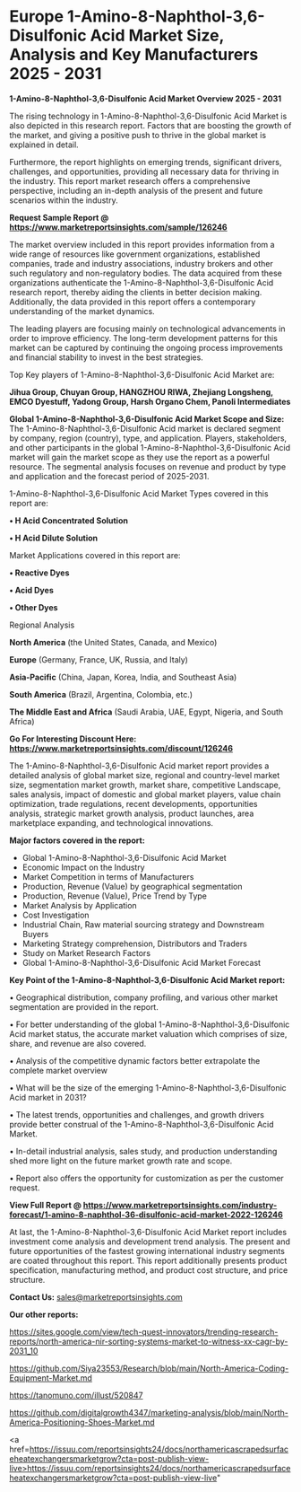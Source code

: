 # Europe 1-Amino-8-Naphthol-3,6-Disulfonic Acid Market Size, Analysis and Key Manufacturers 2025 - 2031

<Strong> 1-Amino-8-Naphthol-3,6-Disulfonic Acid Market Overview 2025 - 2031</strong>

The rising technology in 1-Amino-8-Naphthol-3,6-Disulfonic Acid Market is also depicted in this research report. Factors that are boosting the growth of the market, and giving a positive push to thrive in the global market is explained in detail.

Furthermore, the report highlights on emerging trends, significant drivers, challenges, and opportunities, providing all necessary data for thriving in the industry. This report market research offers a comprehensive perspective, including an in-depth analysis of the present and future scenarios within the industry.

<strong>Request Sample Report @ <a href=https://www.marketreportsinsights.com/sample/126246>https://www.marketreportsinsights.com/sample/126246</a></strong>

The market overview included in this report provides information from a wide range of resources like government organizations, established companies, trade and industry associations, industry brokers and other such regulatory and non-regulatory bodies. The data acquired from these organizations authenticate the 1-Amino-8-Naphthol-3,6-Disulfonic Acid research report, thereby aiding the clients in better decision making. Additionally, the data provided in this report offers a contemporary understanding of the market dynamics.

The leading players are focusing mainly on technological advancements in order to improve efficiency. The long-term development patterns for this market can be captured by continuing the ongoing process improvements and financial stability to invest in the best strategies.

Top Key players of 1-Amino-8-Naphthol-3,6-Disulfonic Acid Market are:

<strong>Jihua Group, Chuyan Group, HANGZHOU RIWA, Zhejiang Longsheng, EMCO Dyestuff, Yadong Group, Harsh Organo Chem, Panoli Intermediates</strong>

<strong><b>Global 1-Amino-8-Naphthol-3,6-Disulfonic Acid Market Scope and Size:</b></strong>
The 1-Amino-8-Naphthol-3,6-Disulfonic Acid market is declared segment by company, region (country), type, and application. Players, stakeholders, and other participants in the global 1-Amino-8-Naphthol-3,6-Disulfonic Acid market will gain the market scope as they use the report as a powerful resource. The segmental analysis focuses on revenue and product by type and application and the forecast period of 2025-2031.

1-Amino-8-Naphthol-3,6-Disulfonic Acid Market Types covered in this report are:

<strong>• H Acid Concentrated Solution

• H Acid Dilute Solution</strong>

Market Applications covered in this report are:

<strong>• Reactive Dyes

• Acid Dyes

• Other Dyes</strong> 

Regional Analysis

<strong>North America</strong> (the United States, Canada, and Mexico)

<strong>Europe</strong> (Germany, France, UK, Russia, and Italy)

<strong>Asia-Pacific</strong> (China, Japan, Korea, India, and Southeast Asia)

<strong>South America</strong> (Brazil, Argentina, Colombia, etc.)

<strong>The Middle East and Africa</strong> (Saudi Arabia, UAE, Egypt, Nigeria, and South Africa)

<strong>Go For Interesting Discount Here: <a href=https://www.marketreportsinsights.com/discount/126246>https://www.marketreportsinsights.com/discount/126246</a></strong>

The 1-Amino-8-Naphthol-3,6-Disulfonic Acid market report provides a detailed analysis of global market size, regional and country-level market size, segmentation market growth, market share, competitive Landscape, sales analysis, impact of domestic and global market players, value chain optimization, trade regulations, recent developments, opportunities analysis, strategic market growth analysis, product launches, area marketplace expanding, and technological innovations.

<strong><b>Major factors covered in the report:</b></strong>
<ul>
  <li>Global 1-Amino-8-Naphthol-3,6-Disulfonic Acid Market </li>
  <li>Economic Impact on the Industry</li>
  <li>Market Competition in terms of Manufacturers</li>
  <li>Production, Revenue (Value) by geographical segmentation</li>
  <li>Production, Revenue (Value), Price Trend by Type</li>
  <li>Market Analysis by Application</li>
  <li>Cost Investigation</li>
  <li>Industrial Chain, Raw material sourcing strategy and Downstream Buyers</li>
  <li>Marketing Strategy comprehension, Distributors and Traders</li>
  <li>Study on Market Research Factors</li>
  <li>Global 1-Amino-8-Naphthol-3,6-Disulfonic Acid Market Forecast</li>
</ul>

<strong><b>Key Point of the 1-Amino-8-Naphthol-3,6-Disulfonic Acid Market report:</b></strong>

• Geographical distribution, company profiling, and various other market segmentation are provided in the report.

• For better understanding of the global 1-Amino-8-Naphthol-3,6-Disulfonic Acid market status, the accurate market valuation which comprises of size, share, and revenue are also covered.

• Analysis of the competitive dynamic factors better extrapolate the complete market overview

• What will be the size of the emerging 1-Amino-8-Naphthol-3,6-Disulfonic Acid market in 2031?

• The latest trends, opportunities and challenges, and growth drivers provide better construal of the 1-Amino-8-Naphthol-3,6-Disulfonic Acid Market.

• In-detail industrial analysis, sales study, and production understanding shed more light on the future market growth rate and scope.

• Report also offers the opportunity for customization as per the customer request.

<strong><b>View Full Report @ <a href=https://www.marketreportsinsights.com/industry-forecast/1-amino-8-naphthol-36-disulfonic-acid-market-2022-126246>https://www.marketreportsinsights.com/industry-forecast/1-amino-8-naphthol-36-disulfonic-acid-market-2022-126246</a></b></strong>


At last, the 1-Amino-8-Naphthol-3,6-Disulfonic Acid Market report includes investment come analysis and development trend analysis. The present and future opportunities of the fastest growing international industry segments are coated throughout this report. This report additionally presents product specification, manufacturing method, and product cost structure, and price structure.

<strong>Contact Us:</strong>
sales@marketreportsinsights.com

<strong>Our other reports:</strong>

<a href=https://sites.google.com/view/tech-quest-innovators/trending-research-reports/north-america-nir-sorting-systems-market-to-witness-xx-cagr-by-2031_10>https://sites.google.com/view/tech-quest-innovators/trending-research-reports/north-america-nir-sorting-systems-market-to-witness-xx-cagr-by-2031_10</a>

<a href=https://github.com/Siya23553/Research/blob/main/North-America-Coding-Equipment-Market.md>https://github.com/Siya23553/Research/blob/main/North-America-Coding-Equipment-Market.md</a>

<a href=https://tanomuno.com/illust/520847>https://tanomuno.com/illust/520847</a>

<a href=https://github.com/digitalgrowth4347/marketing-analysis/blob/main/North-America-Positioning-Shoes-Market.md>https://github.com/digitalgrowth4347/marketing-analysis/blob/main/North-America-Positioning-Shoes-Market.md</a>

<a href=https://issuu.com/reportsinsights24/docs/northamericascrapedsurfaceheatexchangersmarketgrow?cta=post-publish-view-live>https://issuu.com/reportsinsights24/docs/northamericascrapedsurfaceheatexchangersmarketgrow?cta=post-publish-view-live</a>"
